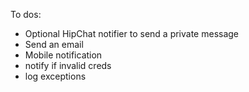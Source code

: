 To dos:
- Optional HipChat notifier to send a private message
- Send an email
- Mobile notification
- notify if invalid creds
- log exceptions